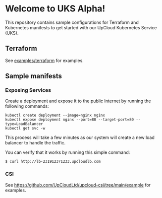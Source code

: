 # Welcome to UKS Alpha!

This repository contains sample configurations for Terraform and Kubernetes manifests to get started with our UpCloud Kubernetes Service (UKS).

## Terraform

See [examples/terraform](examples/terraform) for examples.

## Sample manifests

### Exposing Services

Create a deployment and expose it to the public Internet by running the following commands:

```
kubectl create deployment --image=nginx nginx
kubectl expose deployment nginx --port=80 --target-port=80 --type=LoadBalancer
kubectl get svc -w
```

This process will take a few minutes as our system will create a new load balancer to handle the traffic.

You can verify that it works by running this simple command:

```
$ curl http://lb-231912371233.upcloudlb.com
```

### CSI

See https://github.com/UpCloudLtd/upcloud-csi/tree/main/example for examples.
